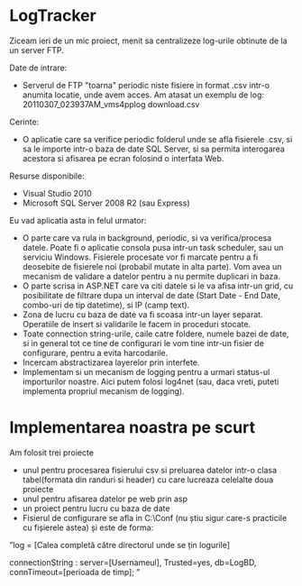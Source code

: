 LogTracker
==============
Ziceam ieri de un mic proiect, menit sa centralizeze log-urile obtinute de la un server FTP.
 
Date de intrare:
- Serverul de FTP "toarna" periodic niste fisiere in format .csv intr-o anumita locatie, unde avem acces. Am atasat un exemplu de log: 20110307_023937AM_vms4pplog download.csv
 
Cerinte:
- O aplicatie care sa verifice periodic folderul unde se afla fisierele .csv, si sa le importe intr-o baza de date SQL Server, si sa permita interogarea acestora si afisarea pe ecran folosind o interfata Web.
 
Resurse disponibile:
- Visual Studio 2010
- Microsoft SQL Server 2008 R2 (sau Express)
 
Eu vad aplicatia asta in felul urmator:
- O parte care va rula in background, periodic, si va verifica/procesa datele. Poate fi o aplicatie consola pusa intr-un task scheduler, sau un serviciu Windows. Fisierele procesate vor fi marcate pentru a fi deosebite de fisierele noi (probabil mutate in alta parte). Vom avea un mecanism de validare a datelor pentru a nu permite duplicari in baza.
- O parte scrisa in ASP.NET care va citi datele si le va afisa intr-un grid, cu posibilitate de filtrare dupa un interval de date (Start Date - End Date, combo-uri de tip datetime), si IP (camp text).
- Zona de lucru cu baza de date va fi scoasa intr-un layer separat. Operatiile de insert si validarile le facem in proceduri stocate.
- Toate connection string-urile, caile catre foldere, numele bazei de date, si in general tot ce tine de configurari le vom tine intr-un fisier de configurare, pentru a evita harcodarile.
- Incercam abstractizarea layerelor prin interfete.
- Implementam si un mecanism de logging pentru a urmari status-ul importurilor noastre. Aici putem folosi log4net (sau, daca vreti, puteti implementa propriul mecanism de logging).

Implementarea noastra pe scurt
=======
Am folosit trei proiecte
- unul pentru procesarea fisierului csv si preluarea datelor intr-o clasa tabel(formata din randuri si header) cu care lucreaza celelalte doua proiecte
- unul pentru afisarea datelor pe web prin asp
- un proiect pentru lucru cu baza de date
- Fisierul de configurare se afla in C:\Conf (nu știu sigur care-s practicile cu fișierele astea) și este de forma:

”log = [Calea completă către directorul unde se țin logurile]

connectionString : 
server=[Usernameul],
Trusted=yes,
db=LogBD,
connTimeout=[perioada de timp];
”
